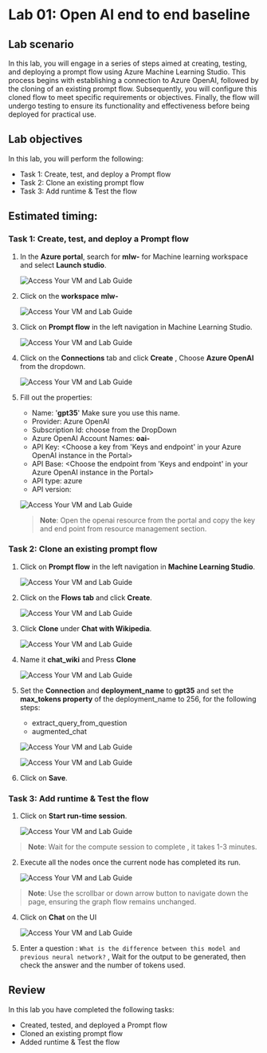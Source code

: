 # Lab 01: Open AI end to end baseline

## Lab scenario
In this lab, you will engage in a series of steps aimed at creating, testing, and deploying a prompt flow using Azure Machine Learning Studio. This process begins with establishing a connection to Azure OpenAI, followed by the cloning of an existing prompt flow. Subsequently, you will configure this cloned flow to meet specific requirements or objectives. Finally, the flow will undergo testing to ensure its functionality and effectiveness before being deployed for practical use.

## Lab objectives
In this lab, you will perform the following:
- Task 1: Create, test, and deploy a Prompt flow
- Task 2: Clone an existing prompt flow
- Task 3: Add runtime & Test the flow

## Estimated timing:

### Task 1: Create, test, and deploy a Prompt flow

1. In the **Azure portal**, search for **mlw-<inject key="DeploymentID" enableCopy="false"></inject>** for Machine learning workspace and select **Launch studio**.

   ![Access Your VM and Lab Guide](/docs/media/openai_1.png)

2. Click on the **workspace** **mlw-<inject key="DeploymentID" enableCopy="false"></inject>**
   
   ![Access Your VM and Lab Guide](/docs/media/openai_2.png)
   
3. Click on **Prompt flow** in the left navigation in Machine Learning Studio.

    ![Access Your VM and Lab Guide](/docs/media/openai_3_1.png)

4. Click on the **Connections** tab and click **Create** , Choose **Azure OpenAI** from the dropdown.

    ![Access Your VM and Lab Guide](/docs/media/openai_6-1.png)

6. Fill out the properties:
    - Name: '**gpt35**' Make sure you use this name.
    - Provider: Azure OpenAI
    - Subscription Id: choose from the DropDown
    - Azure OpenAI Account Names: **oai-<inject key="DeploymentID" enableCopy="false"></inject>**
    - API Key: <Choose a key from 'Keys and endpoint' in your Azure OpenAI instance in the Portal>
    - API Base: <Choose the endpoint from 'Keys and endpoint' in your Azure OpenAI instance in the Portal>
    - API type: azure
    - API version:

    ![Access Your VM and Lab Guide](/docs/media/openai_8-1.png)
   
   >**Note**: Open the openai resource from the portal and copy the key and end point from resource management section.

### Task 2: Clone an existing prompt flow

1. Click on **Prompt flow** in the left navigation in **Machine Learning Studio**.

   ![Access Your VM and Lab Guide](/docs/media/openai_3_1.png)
   
2. Click on the **Flows tab** and click **Create**.

   ![Access Your VM and Lab Guide](/docs/media/openai_3.png)
 
3. Click **Clone** under **Chat with Wikipedia**.

   ![Access Your VM and Lab Guide](/docs/media/openai_4.png)
   
4. Name it **chat_wiki** and Press **Clone**

   ![Access Your VM and Lab Guide](/docs/media/openai_5.png)
   
5. Set the **Connection** and **deployment_name** to **gpt35** and set the **max_tokens property** of the deployment_name to 256, for the following 
    steps:
    - extract_query_from_question
    - augmented_chat
  
   ![Access Your VM and Lab Guide](/docs/media/openai_08_9.png)

   ![Access Your VM and Lab Guide](/docs/media/openai_11-1.png)
   
6. Click on **Save**.

### Task 3: Add runtime & Test the flow

1. Click on **Start run-time session**.

   ![Access Your VM and Lab Guide](/docs/media/openai_10-1.png)

>**Note**: Wait for the compute session to complete , it takes 1-3 minutes.

2. Execute all the nodes once the current node has completed its run.

   ![Access Your VM and Lab Guide](/docs/media/openai_12.png)
   
>**Note**: Use the scrollbar or down arrow button to navigate down the page, ensuring the graph flow remains unchanged.

4. Click on **Chat** on the UI

   ![Access Your VM and Lab Guide](/docs/media/openai_13.png)
   
6. Enter a question : `What is the difference between this model and previous neural network?` , Wait for the output to be generated, then check the answer and the number of tokens used.

## Review
In this lab you have completed the following tasks:
- Created, tested, and deployed a Prompt flow
- Cloned an existing prompt flow
- Added runtime & Test the flow


